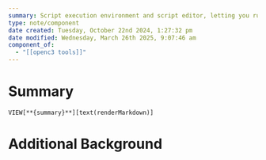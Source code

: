 ```yaml
---
summary: Script execution environment and script editor, letting you run Python/Ruby scripts to send commands and check telemetry from the COSMOS gui
type: note/component
date created: Tuesday, October 22nd 2024, 1:27:32 pm
date modified: Wednesday, March 26th 2025, 9:07:46 am
component_of:
  - "[[openc3 tools]]"
---
```

# Summary
`VIEW[**{summary}**][text(renderMarkdown)]`

# Additional Background
